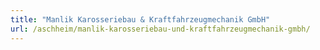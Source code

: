 ```yaml
---
title: "Manlik Karosseriebau & Kraftfahrzeugmechanik GmbH"
url: /aschheim/manlik-karosseriebau-und-kraftfahrzeugmechanik-gmbh/
---
```

